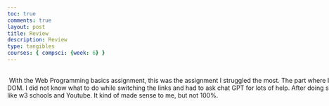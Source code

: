 ```yaml
---
toc: true
comments: true
layout: post
title: Review
description: Review
type: tangibles
courses: { compsci: {week: 6} }
---
```


<html>

<body>
<style>
  .multiline-paragraph {
    width: 1000px; /* Set the desired width */
    white-space: pre-wrap; /* Allow text to wrap within the paragraph */
  }
</style>

 <p class="multiline-paragraph"> 
 With the Web Programming basics assignment, this was the assignment I struggled the most. The part where I struggled the most was in the HTML DOM. I did not know what to do while switching the links and had to ask chat GPT for lots of help. After doing so much research from several sources like w3 schools and Youtube. It kind of made sense to me, but not 100%.
 </p>

</body>
</html>
